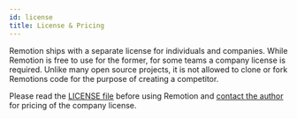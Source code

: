 ```yaml
---
id: license
title: License & Pricing
---
```


Remotion ships with a separate license for individuals and companies.
While Remotion is free to use for the former, for some teams a company license is required. Unlike many open source projects, it is not allowed to clone or fork Remotions code for the purpose of creating a competitor.

Please read the [LICENSE file](https://github.com/JonnyBurger/remotion/blob/main/LICENSE.md) before using Remotion and [contact the author](mailto:hi@jonny.io) for pricing of the company license.
